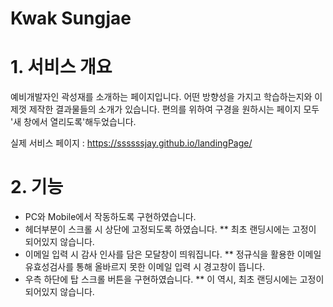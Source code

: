 # Kwak Sungjae

# 1. 서비스 개요
예비개발자인 곽성재를 소개하는 페이지입니다.
어떤 방향성을 가지고 학습하는지와 이제껏 제작한 결과물들의 소개가 있습니다.
편의를 위하여 구경을 원하시는 페이지 모두 '새 창에서 열리도록'해두었습니다.

실제 서비스 페이지 : https://ssssssjay.github.io/landingPage/

# 2. 기능
* PC와 Mobile에서 작동하도록 구현하였습니다.
* 헤더부분이 스크롤 시 상단에 고정되도록 하였습니다.
** 최초 랜딩시에는 고정이 되어있지 않습니다.
* 이메일 입력 시 감사 인사를 담은 모달창이 띄워집니다.
** 정규식을 활용한 이메일 유효성검사를 통해 올바르지 못한 이메일 입력 시 경고창이 뜹니다.
* 우측 하단에 탑 스크롤 버튼을 구현하였습니다.
** 이 역시, 최초 랜딩시에는 고정이 되어있지 않습니다.
